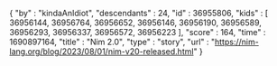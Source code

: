 {
  "by" : "kindaAnIdiot",
  "descendants" : 24,
  "id" : 36955806,
  "kids" : [ 36956144, 36956764, 36956652, 36956146, 36956190, 36956589, 36956293, 36956337, 36956572, 36956223 ],
  "score" : 164,
  "time" : 1690897164,
  "title" : "Nim 2.0",
  "type" : "story",
  "url" : "https://nim-lang.org/blog/2023/08/01/nim-v20-released.html"
}
